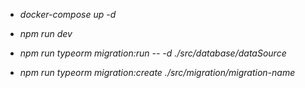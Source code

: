 -   _docker-compose up -d_
-   _npm run dev_


-   _npm run typeorm migration:run -- -d ./src/database/dataSource_
-   _npm run typeorm migration:create ./src/migration/migration-name_